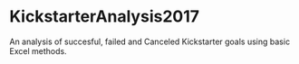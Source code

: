 # KickstarterAnalysis2017
An analysis of succesful, failed and Canceled Kickstarter goals using basic Excel methods.

